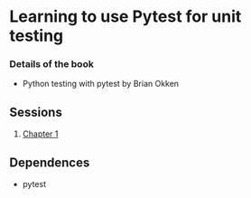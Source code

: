 # Learning to use Pytest for unit testing

### Details of the book

* Python testing with pytest by Brian Okken

## Sessions

1. [Chapter 1](Chapter%201/README.md)

## Dependences

* pytest

